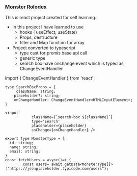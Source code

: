 ### Monster Rolodex

This is react project created for self learning.
- In this project I have learned to use 
  - hooks ( useEffect, useState)
  - Props, destructure
  - filter and Map function for array
- Project converted to typescript
  - type cast for promis base api call
  - <T> generic type 
  - search box have onchange event which is typed as ChangeEventHandler<HTMLInputElement>

import { ChangeEventHandler } from 'react';
```script
type SearchBoxProps = {
     className: string;
    placeholder?: string;
    onChangeHandler: ChangeEventHandler<HTMLInputElement>;
}
```
```script
<input
            className={`search-box ${className}`}
            type='search'
            placeholder={placeholder}
            onChange={onChangeHandler} />
```
```script
export type MonsterType = {
  id: string;
  name: string;
  email: string;
}
const fetchUsers = async()=> {
        const users= await getData<MonsterType[]>("https://jsonplaceholder.typicode.com/users");
```